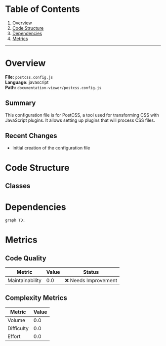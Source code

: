 # Table of Contents

1. [Overview](#overview)
2. [Code Structure](#code-structure)
3. [Dependencies](#dependencies)
4. [Metrics](#metrics)

---

# Overview

**File:** `postcss.config.js`  
**Language:** javascript  
**Path:** `documentation-viewer/postcss.config.js`  

## Summary

This configuration file is for PostCSS, a tool used for transforming CSS with JavaScript plugins. It allows setting up plugins that will process CSS files.

## Recent Changes

- Initial creation of the configuration file


# Code Structure

## Classes

# Dependencies

```mermaid
graph TD;
```

# Metrics

## Code Quality

| Metric | Value | Status |
|--------|-------|--------|
| Maintainability | 0.0 | ❌ Needs Improvement |
## Complexity Metrics

| Metric | Value |
|--------|--------|
| Volume | 0.0 |
| Difficulty | 0.0 |
| Effort | 0.0 |